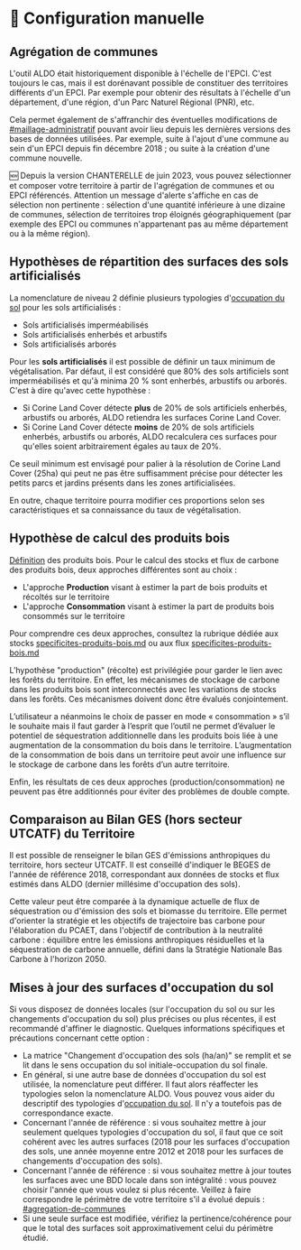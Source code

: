 # 🔧 Configuration manuelle

## **Agrégation de communes**

L'outil ALDO était historiquement disponible à l'échelle de l'EPCI. C'est toujours le cas, mais il est dorénavant possible de constituer des territoires différents d'un EPCI. Par exemple pour obtenir des résultats à l'échelle d'un département, d'une région, d'un Parc Naturel Régional (PNR), etc.

Cela permet également de s'affranchir des éventuelles modifications de [#maillage-administratif](../complements/perimetre-et-limites.md#maillage-administratif "mention") pouvant avoir lieu depuis les dernières versions des bases de données utilisées. Par exemple, suite à l'ajout d'une commune au sein d'un EPCI depuis fin décembre 2018 ; ou suite à la création d'une commune nouvelle.

:new: Depuis la version CHANTERELLE de juin 2023, vous pouvez sélectionner et composer votre territoire à partir de l'agrégation de communes et ou EPCI référencés. Attention un message d'alerte s'affiche en cas de sélection non pertinente : sélection d'une quantité inférieure à une dizaine de communes, sélection de territoires trop éloignés géographiquement (par exemple des EPCI ou communes n'appartenant pas au même département ou à la même région).

## **Hypothèses de répartition des surfaces des sols artificialisés**

La nomenclature de niveau 2 définie plusieurs typologies d'[occupation du sol](../introduction/definitions.md#occupation-du-sol-et-changement-doccupation-du-sol) pour les sols artificialisés :

* Sols artificialisés imperméabilisés
* Sols artificialisés enherbés et arbustifs
* Sols artificialisés arborés

Pour les **sols artificialisés** il est possible de définir un taux minimum de végétalisation. Par défaut, il est considéré que 80% des sols artificiels sont imperméabilisés et qu'à minima 20 % sont enherbés, arbustifs ou arborés. C'est à dire qu'avec cette hypothèse :&#x20;

* Si Corine Land Cover détecte **plus** de 20% de sols artificiels enherbés, arbustifs ou arborés, ALDO retiendra les surfaces Corine Land Cover.
* Si Corine Land Cover détecte **moins** de 20% de sols artificiels enherbés, arbustifs ou arborés, ALDO recalculera ces surfaces pour qu'elles soient arbitrairement égales au taux de 20%.

Ce seuil minimum est envisagé pour palier à la résolution de Corine Land Cover (25ha) qui peut ne pas être suffisamment précise pour détecter les petits parcs et jardins présents dans les zones artificialisées.

En outre, chaque territoire pourra modifier ces proportions selon ses caractéristiques et sa connaissance du taux de végétalisation.

## Hypothèse de calcul des produits bois

[Définition](../introduction/definitions.md#produits-bois) des produits bois. Pour le calcul des stocks et flux de carbone des produits bois, deux approches différentes sont au choix :

* L'approche **Production** visant à estimer la part de bois produits et récoltés sur le territoire
* L'approche **Consommation** visant à estimer la part de produits bois consommés sur le territoire

Pour comprendre ces deux approches, consultez la rubrique dédiée aux stocks [specificites-produits-bois.md](../stocks/specificites-produits-bois.md "mention") ou aux flux [specificites-produits-bois.md](../flux/specificites-produits-bois.md "mention")&#x20;

L’hypothèse "production" (récolte) est privilégiée pour garder le lien avec les forêts du territoire. En effet, les mécanismes de stockage de carbone dans les produits bois sont interconnectés avec les variations de stocks dans les forêts. Ces mécanismes doivent donc être évalués conjointement.&#x20;

L’utilisateur a néanmoins le choix de passer en mode « consommation » s’il le souhaite mais il faut garder à l’esprit que l’outil ne permet d’évaluer le potentiel de séquestration additionnelle dans les produits bois liée à une augmentation de la consommation du bois dans le territoire. L’augmentation de la consommation de bois dans un territoire peut avoir une influence sur le stockage de carbone dans les forêts d’un autre territoire.&#x20;

Enfin, les résultats de ces deux approches (production/consommation) ne peuvent pas être additionnés pour éviter des problèmes de double compte.

## Comparaison au Bilan GES (hors secteur UTCATF) du Territoire

Il est possible de renseigner le bilan GES d'émissions anthropiques du territoire, hors secteur UTCATF. Il est conseillé d'indiquer le BEGES de l'année de référence 2018, correspondant aux données de stocks et flux estimés dans ALDO (dernier millésime d'occupation des sols).

Cette valeur peut être comparée à la dynamique actuelle de flux de séquestration ou d'émission des sols et biomasse du territoire. Elle permet d'orienter la stratégie et les objectifs de trajectoire bas carbone pour l'élaboration du PCAET, dans l'objectif de contribution à la neutralité carbone : équilibre entre les émissions anthropiques résiduelles et la séquestration de carbone annuelle, défini dans la Stratégie Nationale Bas Carbone à l'horizon 2050.

## **Mises à jour des surfaces d'occupation du sol**

Si vous disposez de données locales (sur l'occupation du sol ou sur les changements d'occupation du sol) plus précises ou plus récentes, il est recommandé d'affiner le diagnostic. Quelques informations spécifiques et précautions concernant cette option :&#x20;

* La matrice "Changement d'occupation des sols (ha/an)" se remplit et se lit dans le sens occupation du sol initiale-occupation du sol finale.
* En général, si une autre base de données d'occupation du sol est utilisée, la nomenclature peut différer. Il faut alors réaffecter les typologies selon la nomenclature ALDO. Vous pouvez vous aider du descriptif des typologies d'[occupation du sol](../introduction/definitions.md#occupation-du-sol-et-changement-doccupation-du-sol). Il n'y a toutefois pas de correspondance exacte.
* Concernant l'année de référence : si vous souhaitez mettre à jour seulement quelques typologies d'occupation du sol, il faut que ce soit cohérent avec les autres surfaces (2018 pour les surfaces d'occupation des sols, une année moyenne entre 2012 et 2018 pour les surfaces de changements d'occupation des sols).
* Concernant l'année de référence : si vous souhaitez mettre à jour toutes les surfaces avec une BDD locale dans son intégralité : vous pouvez choisir l'année que vous voulez si plus récente. Veillez à faire correspondre le périmètre de votre territoire s'il a évolué depuis : [#agregation-de-communes](configuration-manuelle.md#agregation-de-communes "mention")
* Si une seule surface est modifiée, vérifiez la pertinence/cohérence pour que le total des surfaces soit approximativement celui du périmètre étudié.
